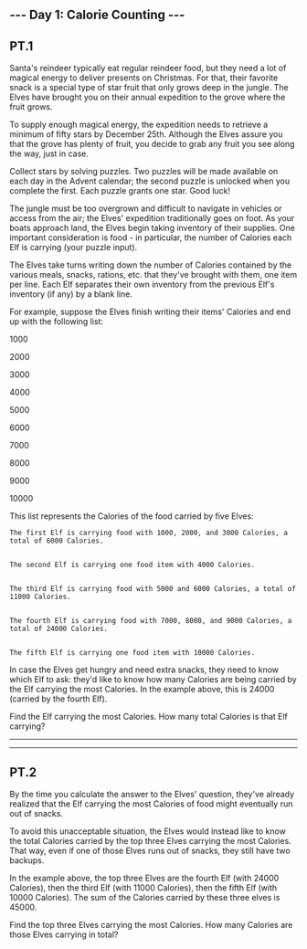 --- Day 1: Calorie Counting ---
----
PT.1
----


Santa's reindeer typically eat regular reindeer food, but they need a lot of magical energy to deliver presents on Christmas. For that, their favorite snack is a special type of star fruit that only grows deep in the jungle. The Elves have brought you on their annual expedition to the grove where the fruit grows.


To supply enough magical energy, the expedition needs to retrieve a minimum of fifty stars by December 25th. Although the Elves assure you that the grove has plenty of fruit, you decide to grab any fruit you see along the way, just in case.


Collect stars by solving puzzles. Two puzzles will be made available on each day in the Advent calendar; the second puzzle is unlocked when you complete the first. Each puzzle grants one star. Good luck!


The jungle must be too overgrown and difficult to navigate in vehicles or access from the air; the Elves' expedition traditionally goes on foot. As your boats approach land, the Elves begin taking inventory of their supplies. One important consideration is food - in particular, the number of Calories each Elf is carrying (your puzzle input).


The Elves take turns writing down the number of Calories contained by the various meals, snacks, rations, etc. that they've brought with them, one item per line. Each Elf separates their own inventory from the previous Elf's inventory (if any) by a blank line.


For example, suppose the Elves finish writing their items' Calories and end up with the following list:



1000

2000

3000



4000



5000

6000



7000

8000

9000



10000



This list represents the Calories of the food carried by five Elves:



    The first Elf is carrying food with 1000, 2000, and 3000 Calories, a total of 6000 Calories.


    The second Elf is carrying one food item with 4000 Calories.


    The third Elf is carrying food with 5000 and 6000 Calories, a total of 11000 Calories.


    The fourth Elf is carrying food with 7000, 8000, and 9000 Calories, a total of 24000 Calories.


    The fifth Elf is carrying one food item with 10000 Calories.



In case the Elves get hungry and need extra snacks, they need to know which Elf to ask: they'd like to know how many Calories are being carried by the Elf carrying the most Calories. In the example above, this is 24000 (carried by the fourth Elf).


Find the Elf carrying the most Calories. How many total Calories is that Elf carrying?



----------------------------------------------------------------------------------
----
PT.2
----



By the time you calculate the answer to the Elves' question, they've already realized that the Elf carrying the most Calories of food might eventually run out of snacks.


To avoid this unacceptable situation, the Elves would instead like to know the total Calories carried by the top three Elves carrying the most Calories. That way, even if one of those Elves runs out of snacks, they still have two backups.


In the example above, the top three Elves are the fourth Elf (with 24000 Calories), then the third Elf (with 11000 Calories), then the fifth Elf (with 10000 Calories). The sum of the Calories carried by these three elves is 45000.


Find the top three Elves carrying the most Calories. How many Calories are those Elves carrying in total?

